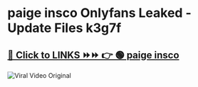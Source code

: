 
 # paige insco Onlyfans Leaked - Update Files k3g7f

## <h2><a href="https://clipsfans.com/paige_insco&ref=git">🔗 Click to LINKS ⏩⏩ 👉 🟢 paige insco </a></h2>

<a href="https://clipsfans.com/paige_insco&ref=git" rel="nofollow" data-target="animated-image.originalLink"><img src="https://i.ibb.co.com/xMMVF88/686577567.gif" alt="Viral Video Original" style="max-width: 100%; display: inline-block;" data-target="animated-image.originalImage"></a>


